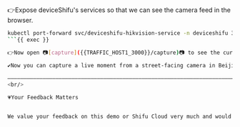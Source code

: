 👉Expose deviceShifu's services so that we can see the camera feed in the browser.

```bash
kubectl port-forward svc/deviceshifu-hikvision-service -n deviceshifu 3000:80 --address=0.0.0.0
```{{ exec }}

👉Now open 📷[capture]({{TRAFFIC_HOST1_3000}}/capture)📷 to see the current monitoring photos！

✔️Now you can capture a live moment from a street-facing camera in Beijing, China.

——————————————————————————————————————————————————————————————————————————————————
<br/>

💗Your Feedback Matters


We value your feedback on this demo or Shifu Cloud very much and would love to hear about your opinion. Share your thoughts at [#feedback(@slack)](https://shifuproj.slack.com/archives/C04N5AJJL8Y) or simply have a chat with our founder [@Yongli(@slack)](https://shifuproj.slack.com/archives/D04MMBWKUUR) and you will be eligible for a 💵$100 credit for Shifu Cloud. Plus, you'll receive an extra 💵$20 bonus credit for referring new users!


